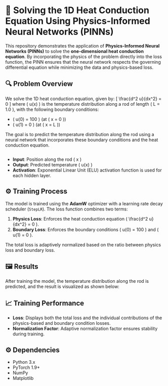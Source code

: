 
# 📘 Solving the 1D Heat Conduction Equation Using Physics-Informed Neural Networks (PINNs)
This repository demonstrates the application of **Physics-Informed Neural Networks (PINNs)** to solve the **one-dimensional heat conduction equation**. By incorporating the physics of the problem directly into the loss function, the PINN ensures that the neural network respects the governing differential equation while minimizing the data and physics-based loss.

## 🔍 **Problem Overview**

We solve the 1D heat conduction equation, given by:
\[
\frac{d^2 u}{dx^2} = 0
\]
where \( u(x) \) is the temperature distribution along a rod of length \( L = 1.0 \), with the following boundary conditions:
- \( u(0) = 100 \) (at \( x = 0 \))
- \( u(1) = 0 \) (at \( x = L \))

The goal is to predict the temperature distribution along the rod using a neural network that incorporates these boundary conditions and the heat conduction equation.

```

```

- **Input**: Position along the rod \( x \)
- **Output**: Predicted temperature \( u(x) \)
- **Activation**: Exponential Linear Unit (ELU) activation function is used for each hidden layer.

## ⚙️ **Training Process**

The model is trained using the **AdamW** optimizer with a learning rate decay scheduler (`StepLR`). The loss function combines two terms:
1. **Physics Loss**: Enforces the heat conduction equation \( \frac{d^2 u}{dx^2} = 0 \).
2. **Boundary Loss**: Enforces the boundary conditions \( u(0) = 100 \) and \( u(1) = 0 \).

The total loss is adaptively normalized based on the ratio between physics loss and boundary loss.

## 🖼️ **Results**

After training the model, the temperature distribution along the rod is predicted, and the result is visualized as shown below:

## 📈 **Training Performance**

- **Loss**: Displays both the total loss and the individual contributions of the physics-based and boundary condition losses.
- **Normalization Factor**: Adaptive normalization factor ensures stability during training.

## ⚙️ **Dependencies**

- Python 3.x
- PyTorch 1.9+
- NumPy
- Matplotlib



